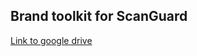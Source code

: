 ## Brand toolkit for ScanGuard

[Link to google drive](https://drive.google.com/drive/folders/1tpg9cHSTW-oZyaiq1mzFbUtVeHsVTC4d)